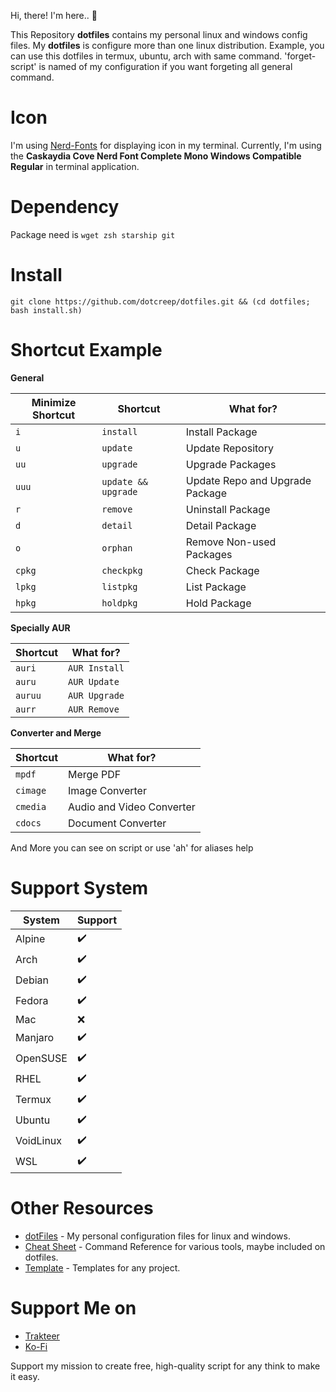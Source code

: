 Hi, there! I'm here.. 👋

This Repository **dotfiles** contains my personal linux and windows config files. My **dotfiles** is configure more than one linux distribution. Example, you can use this dotfiles in termux, ubuntu, arch with same command. 'forget-script' is named of my configuration if you want forgeting all general command.

# Icon
I'm using [Nerd-Fonts](https://www.nerdfonts.com/) for displaying icon in my terminal. Currently, I'm using the **Caskaydia Cove Nerd Font Complete Mono Windows Compatible Regular** in terminal application.

# Dependency
Package need is `wget zsh starship git`

# Install
```
git clone https://github.com/dotcreep/dotfiles.git && (cd dotfiles; bash install.sh)
```

# Shortcut Example

**General**

Minimize Shortcut | Shortcut | What for?
--- | --- | ---
`i` | `install` | Install Package
`u` | `update` | Update Repository
`uu` | `upgrade` | Upgrade Packages
`uuu` | `update && upgrade` | Update Repo and Upgrade Package
`r` | `remove` | Uninstall Package
`d` | `detail` | Detail Package
`o` | `orphan` | Remove Non-used Packages
`cpkg` | `checkpkg` | Check Package
`lpkg` | `listpkg` | List Package
`hpkg` | `holdpkg` | Hold Package

**Specially AUR**

Shortcut | What for?
--- | ---
`auri` | `AUR Install`
`auru` | `AUR Update`
`auruu` | `AUR Upgrade`
`aurr` | `AUR Remove`

**Converter and Merge**

Shortcut | What for?
--- | ---
`mpdf` | Merge PDF
`cimage` | Image Converter
`cmedia` | Audio and Video Converter
`cdocs` | Document Converter

And More you can see on script or use 'ah' for aliases help

# Support System

System | Support
--- | ---
Alpine | ✔️
Arch | ✔️
Debian | ✔️
Fedora | ✔️
Mac | ❌
Manjaro | ✔️
OpenSUSE | ✔️
RHEL | ✔️
Termux | ✔️
Ubuntu | ✔️
VoidLinux | ✔️
WSL | ✔️

# Other Resources
- [dotFiles](https://github.com/dotcreep/dotfiles) - My personal configuration files for linux and windows.
- [Cheat Sheet](https://github.com/dotcreep/cheat-sheet) - Command Reference for various tools, maybe included on dotfiles.
- [Template](https://github.com/dotcreep/boilerplates) - Templates for any project.

# Support Me on
- [Trakteer](https://trakteer.id/dotcreep)
- [Ko-Fi](https://ko-fi.com/)

Support my mission to create free, high-quality script for any think to make it easy.